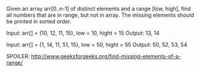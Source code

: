 Given an array arr[0..n-1] of distinct elements and a range [low, high], find all numbers that are in range, but not in array. The missing elements should be printed in sorted order.


Input: arr[] = {10, 12, 11, 15}, 
       low = 10, hight = 15
Output: 13, 14

Input: arr[] = {1, 14, 11, 51, 15}, 
       low = 50, hight = 55
Output: 50, 52, 53, 54

SPOILER:
http://www.geeksforgeeks.org/find-missing-elements-of-a-range/
